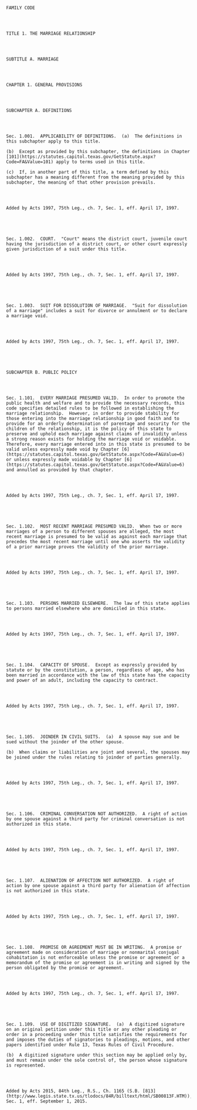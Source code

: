 ﻿
    
    
    	
    					
    
    
    FAMILY CODE
    
      
    
    
    TITLE 1. THE MARRIAGE RELATIONSHIP
    
      
    
    
    SUBTITLE A. MARRIAGE
    
      
    
    
    CHAPTER 1. GENERAL PROVISIONS
    
      
    
    
    SUBCHAPTER A. DEFINITIONS
    
      
    
    
    Sec. 1.001.  APPLICABILITY OF DEFINITIONS.  (a)  The definitions in this subchapter apply to this title.
    
    (b)  Except as provided by this subchapter, the definitions in Chapter [101](https://statutes.capitol.texas.gov/GetStatute.aspx?Code=FA&Value=101) apply to terms used in this title.
    
    (c)  If, in another part of this title, a term defined by this subchapter has a meaning different from the meaning provided by this subchapter, the meaning of that other provision prevails.
    
    
    
    
    Added by Acts 1997, 75th Leg., ch. 7, Sec. 1, eff. April 17, 1997.
    
    
    
    
    
    Sec. 1.002.  COURT.  "Court" means the district court, juvenile court having the jurisdiction of a district court, or other court expressly given jurisdiction of a suit under this title.
    
    
    
    
    Added by Acts 1997, 75th Leg., ch. 7, Sec. 1, eff. April 17, 1997.
    
    
    
    
    
    Sec. 1.003.  SUIT FOR DISSOLUTION OF MARRIAGE.  "Suit for dissolution of a marriage" includes a suit for divorce or annulment or to declare a marriage void.
    
    
    
    
    Added by Acts 1997, 75th Leg., ch. 7, Sec. 1, eff. April 17, 1997.
    
    
    
    
    
    SUBCHAPTER B. PUBLIC POLICY
    
      
    
    
    Sec. 1.101.  EVERY MARRIAGE PRESUMED VALID.  In order to promote the public health and welfare and to provide the necessary records, this code specifies detailed rules to be followed in establishing the marriage relationship.  However, in order to provide stability for those entering into the marriage relationship in good faith and to provide for an orderly determination of parentage and security for the children of the relationship, it is the policy of this state to preserve and uphold each marriage against claims of invalidity unless a strong reason exists for holding the marriage void or voidable.  Therefore, every marriage entered into in this state is presumed to be valid unless expressly made void by Chapter [6](https://statutes.capitol.texas.gov/GetStatute.aspx?Code=FA&Value=6) or unless expressly made voidable by Chapter [6](https://statutes.capitol.texas.gov/GetStatute.aspx?Code=FA&Value=6) and annulled as provided by that chapter.
    
    
    
    
    Added by Acts 1997, 75th Leg., ch. 7, Sec. 1, eff. April 17, 1997.
    
    
    
    
    
    Sec. 1.102.  MOST RECENT MARRIAGE PRESUMED VALID.  When two or more marriages of a person to different spouses are alleged, the most recent marriage is presumed to be valid as against each marriage that precedes the most recent marriage until one who asserts the validity of a prior marriage proves the validity of the prior marriage.
    
    
    
    
    Added by Acts 1997, 75th Leg., ch. 7, Sec. 1, eff. April 17, 1997.
    
    
    
    
    
    Sec. 1.103.  PERSONS MARRIED ELSEWHERE.  The law of this state applies to persons married elsewhere who are domiciled in this state.
    
    
    
    
    Added by Acts 1997, 75th Leg., ch. 7, Sec. 1, eff. April 17, 1997.
    
    
    
    
    
    Sec. 1.104.  CAPACITY OF SPOUSE.  Except as expressly provided by statute or by the constitution, a person, regardless of age, who has been married in accordance with the law of this state has the capacity and power of an adult, including the capacity to contract.
    
    
    
    
    Added by Acts 1997, 75th Leg., ch. 7, Sec. 1, eff. April 17, 1997.
    
    
    
    
    
    Sec. 1.105.  JOINDER IN CIVIL SUITS.  (a)  A spouse may sue and be sued without the joinder of the other spouse.
    
    (b)  When claims or liabilities are joint and several, the spouses may be joined under the rules relating to joinder of parties generally.
    
    
    
    
    Added by Acts 1997, 75th Leg., ch. 7, Sec. 1, eff. April 17, 1997.
    
    
    
    
    
    Sec. 1.106.  CRIMINAL CONVERSATION NOT AUTHORIZED.  A right of action by one spouse against a third party for criminal conversation is not authorized in this state.
    
    
    
    
    Added by Acts 1997, 75th Leg., ch. 7, Sec. 1, eff. April 17, 1997.
    
    
    
    
    
    Sec. 1.107.  ALIENATION OF AFFECTION NOT AUTHORIZED.  A right of action by one spouse against a third party for alienation of affection is not authorized in this state.
    
    
    
    
    Added by Acts 1997, 75th Leg., ch. 7, Sec. 1, eff. April 17, 1997.
    
    
    
    
    
    Sec. 1.108.  PROMISE OR AGREEMENT MUST BE IN WRITING.  A promise or agreement made on consideration of marriage or nonmarital conjugal cohabitation is not enforceable unless the promise or agreement or a memorandum of the promise or agreement is in writing and signed by the person obligated by the promise or agreement.
    
    
    
    
    Added by Acts 1997, 75th Leg., ch. 7, Sec. 1, eff. April 17, 1997.
    
    
    
    
    
    Sec. 1.109.  USE OF DIGITIZED SIGNATURE.  (a)  A digitized signature on an original petition under this title or any other pleading or order in a proceeding under this title satisfies the requirements for and imposes the duties of signatories to pleadings, motions, and other papers identified under Rule 13, Texas Rules of Civil Procedure.
    
    (b)  A digitized signature under this section may be applied only by, and must remain under the sole control of, the person whose signature is represented.
    
    
    
    
    Added by Acts 2015, 84th Leg., R.S., Ch. 1165 (S.B. [813](http://www.legis.state.tx.us/tlodocs/84R/billtext/html/SB00813F.HTM)), Sec. 1, eff. September 1, 2015.
    
    
    
    
    				
